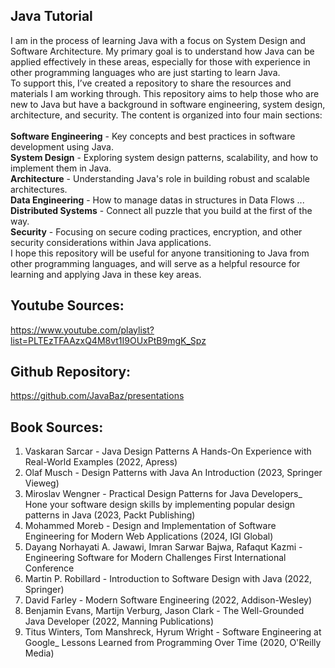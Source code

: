 ## Java Tutorial

I am in the process of learning Java with a focus on System Design and Software Architecture. My primary goal is to understand how Java can be applied effectively in these areas, especially for those with experience in other programming languages who are just starting to learn Java.<br>
To support this, I’ve created a repository to share the resources and materials I am working through. This repository aims to help those who are new to Java but have a background in software engineering, system design, architecture, and security.
The content is organized into four main sections:
<br>
<br>
**Software Engineering** - Key concepts and best practices in software development using Java.<br>
**System Design** - Exploring system design patterns, scalability, and how to implement them in Java.<br>
**Architecture** - Understanding Java's role in building robust and scalable architectures.<br>
**Data Engineering** - How to manage datas in structures in Data Flows ... <br>
**Distributed Systems** - Connect all puzzle that you build at the first of the way. <br>
**Security** - Focusing on secure coding practices, encryption, and other security considerations within Java applications.<br>
I hope this repository will be useful for anyone transitioning to Java from other programming languages, and will serve as a helpful resource for learning and applying Java in these key areas.


## Youtube Sources:
https://www.youtube.com/playlist?list=PLTEzTFAAzxQ4M8vt1I9OUxPtB9mgK_Spz

## Github Repository:
https://github.com/JavaBaz/presentations

## Book Sources:
1. Vaskaran Sarcar - Java Design Patterns A Hands-On Experience with Real-World Examples (2022, Apress) <br>
2. Olaf Musch - Design Patterns with Java An Introduction (2023, Springer Vieweg) <br>
3. Miroslav Wengner - Practical Design Patterns for Java Developers_ Hone your software design skills by implementing popular design patterns in Java (2023, Packt Publishing) <br>
4. Mohammed Moreb - Design and Implementation of Software Engineering for Modern Web Applications (2024, IGI Global) <br>
5. Dayang Norhayati A. Jawawi, Imran Sarwar Bajwa, Rafaqut Kazmi - Engineering Software for Modern Challenges First International Conference <br>
6. Martin P. Robillard - Introduction to Software Design with Java (2022, Springer) <br>
7. David Farley - Modern Software Engineering (2022, Addison-Wesley)
8. Benjamin Evans, Martijn Verburg, Jason Clark - The Well-Grounded Java Developer (2022, Manning Publications) <br>
9. Titus Winters, Tom Manshreck, Hyrum Wright - Software Engineering at Google_ Lessons Learned from Programming Over Time (2020, O'Reilly Media) <br>
